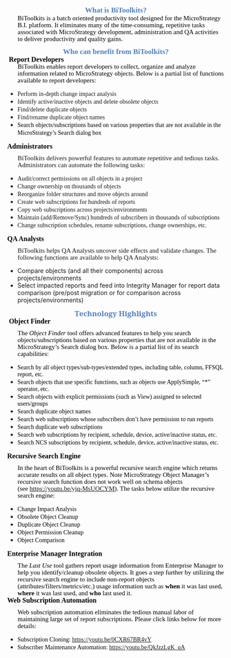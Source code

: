 <h2 style="margin: 10pt 0in 0.0001pt; line-height: 107%; font-size: 17px; font-family: Cambria, serif; color: rgb(79, 129, 189); text-align: center;">What is BiToolkits?</h2>
<p style='margin-top:0in;margin-right:0in;margin-bottom:.0001pt;margin-left:.25in;line-height:107%;font-size:15px;font-family:"Calibri","sans-serif";'><span style="line-height:107%;color:black;">BiToolkits is a batch oriented productivity tool designed for the MicroStrategy B.I. platform. It eliminates many of the time-consuming, repetitive tasks associated with MicroStrategy development, administration and QA activities to deliver productivity and quality gains.</span></p>
<h2 style="margin: 10pt 0in 0.0001pt; line-height: 107%; font-size: 17px; font-family: Cambria, serif; color: rgb(79, 129, 189); text-align: center;">Who can benefit from BiToolkits?</h2>
<p style='margin-top:0in;margin-right:0in;margin-bottom:.0001pt;margin-left:0in;line-height:107%;font-size:15px;font-family:"Calibri","sans-serif";'>&nbsp;<strong><span style="font-size:16px;line-height:107%;color:black;">Report Developers</span></strong></p>
<p style='margin-top:0in;margin-right:0in;margin-bottom:8.0pt;margin-left:.25in;line-height:107%;font-size:15px;font-family:"Calibri","sans-serif";'><span style="color:black;">BiToolkits enables report developers to collect, organize and analyze information related to MicroStrategy objects. Below is a partial list of functions available to report developers:</span></p>
<ul style="list-style-type: disc;">
    <li><span style="font-family:Calibri;">Perform in-depth change impact analysis</span></li>
    <li><span style="font-family:Calibri;">Identify active/inactive objects and delete obsolete objects</span></li>
    <li><span style="font-family:Calibri;">Find/delete duplicate objects</span></li>
    <li><span style="font-family:Calibri;">Find/rename duplicate object names</span></li>
    <li><span style="font-family:Calibri;color:black;">Search objects/subscriptions based on various properties that are not available in the MicroStrategy&rsquo;s Search dialog box</span> &nbsp;</li>
</ul>
<p style='margin-top:0in;margin-right:0in;margin-bottom:8.0pt;margin-left:0in;line-height:107%;font-size:15px;font-family:"Calibri","sans-serif";'><strong><span style="font-size:16px;line-height:107%;color:black;">Administrators</span></strong></p>
<p style='margin-top:0in;margin-right:0in;margin-bottom:8.0pt;margin-left:.25in;line-height:107%;font-size:15px;font-family:"Calibri","sans-serif";'>BiToolkits delivers powerful features to automate repetitive and tedious tasks. Administrators can automate the following tasks:</p>
<ul style="list-style-type: disc;">
    <li><span style="font-family:Calibri;">Audit/correct permissions on all objects in a project</span></li>
    <li><span style="font-family:Calibri;">Change ownership on thousands of objects</span></li>
    <li><span style="font-family:Calibri;">Reorganize folder structures and move objects around</span></li>
    <li><span style="font-family:Calibri;">Create web subscriptions for hundreds of reports</span></li>
    <li><span style="font-family:Calibri;">Copy web subscriptions across projects/environments</span></li>
    <li><span style="font-family:Calibri;">Maintain (add/Remove/Sync) hundreds of subscribers in thousands of subscriptions</span></li>
    <li><span style="font-family:Calibri;">Change subscription schedules, rename subscriptions, change ownerships, etc.</span></li>
</ul>
<p style='margin-top:0in;margin-right:0in;margin-bottom:8.0pt;margin-left:0in;line-height:107%;font-size:15px;font-family:"Calibri","sans-serif";'><strong><span style="font-size:16px;line-height:107%;color:black;">QA Analysts</span></strong></p>
<p style='margin-top:0in;margin-right:0in;margin-bottom:8.0pt;margin-left:.25in;line-height:107%;font-size:15px;font-family:"Calibri","sans-serif";'>BiToolkits helps QA Analysts uncover side effects and validate changes. The following functions are available to help QA Analysts:</p>
<ul style="list-style-type: disc;">
    <li>Compare objects (and all their components) across projects/environments</li>
    <li>Select impacted reports and feed into Integrity Manager for report data comparison (pre/post migration or for comparison across projects/environments)</li>
</ul>
<h2 style='margin-top:10.0pt;margin-right:0in;margin-bottom:.0001pt;margin-left:0in;line-height:107%;font-size:17px;font-family:"Cambria","serif";color:#4F81BD;text-align:center;'>Technology Highlights</h2>
<p style='margin-top:0in;margin-right:0in;margin-bottom:8.0pt;margin-left:0in;line-height:107%;font-size:15px;font-family:"Calibri","sans-serif";'><strong><span style="font-size:16px;line-height:107%;color:black;">&nbsp;</span></strong><strong><span style="font-size:16px;line-height:107%;color:black;">Object Finder</span></strong></p>
<p style='margin-top:0in;margin-right:0in;margin-bottom:8.0pt;margin-left:.25in;line-height:107%;font-size:15px;font-family:"Calibri","sans-serif";'><span style="color:black;">The <em>Object Finder</em> tool offers advanced features to help you search objects/subscriptions based on various properties that are not available in the MicroStrategy&rsquo;s Search dialog box. Below is a partial list of its search capabilities:</span></p>
<ul style="list-style-type: disc;">
    <li><span style="font-family:Calibri;color:black;">Search by all object types/sub-types/extended types, including table, column, FFSQL report, etc.</span></li>
    <li><span style="font-family:Calibri;color:black;">Search objects that use specific functions, such as objects use ApplySimple, &ldquo;*&rdquo; operator, etc.</span></li>
    <li><span style="font-family:Calibri;color:black;">Search objects with explicit permissions (such as View) assigned to selected users/groups</span></li>
    <li><span style="font-family:Calibri;color:black;">Search duplicate object names</span></li>
    <li><span style="font-family:Calibri;color:black;">Search web subscriptions whose subscribers don&rsquo;t have permission to run reports</span></li>
    <li><span style="font-family:Calibri;color:black;">Search duplicate web subscriptions</span></li>
    <li><span style="font-family:Calibri;color:black;">Search web subscriptions by recipient, schedule, device, active/inactive status, etc.</span></li>
    <li><span style="font-family:Calibri;color:black;">Search NCS subscriptions by recipient, schedule, device, active/inactive status, etc.</span></li>
</ul>
<p style='margin-top:0in;margin-right:0in;margin-bottom:8.0pt;margin-left:0in;line-height:107%;font-size:15px;font-family:"Calibri","sans-serif";'><strong><span style="font-size:16px;line-height:107%;color:black;">Recursive Search Engine</span></strong></p>
<p style='margin-top:0in;margin-right:0in;margin-bottom:8.0pt;margin-left:.25in;line-height:107%;font-size:15px;font-family:"Calibri","sans-serif";'><span style="color:black;">In the heart of BiToolkits is a powerful recursive search engine which returns accurate results on all object types. Note MicroStrategy Object Manager&rsquo;s recursive search function does not work well on schema objects (see&nbsp;</span><a href="https://youtu.be/yjq-MsUOCYM">https://youtu.be/yjq-MsUOCYM</a><span style="color:black;">). The tasks below utilize the recursive search engine:</span></p>
<ul style="list-style-type: disc;">
    <li><span style="font-family:Calibri;color:black;">Change Impact Analysis</span></li>
    <li><span style="font-family:Calibri;color:black;">Obsolete Object Cleanup</span></li>
    <li><span style="font-family:Calibri;color:black;">Duplicate Object Cleanup</span></li>
    <li><span style="font-family:Calibri;color:black;">Object Permission Cleanup</span></li>
    <li><span style="font-family:Calibri;color:black;">Object Comparison</span></li>
</ul>
<p style='margin-top:0in;margin-right:0in;margin-bottom:8.0pt;margin-left:0in;line-height:107%;font-size:15px;font-family:"Calibri","sans-serif";'><strong><span style="font-size:16px;line-height:107%;color:black;">Enterprise Manager Integration</span></strong></p>
<p style='margin-top:0in;margin-right:0in;margin-bottom:.0001pt;margin-left:.25in;line-height:107%;font-size:15px;font-family:"Calibri","sans-serif";'><span style="color:black;">The <em>Last Use</em> tool gathers report usage information from Enterprise Manager to help you identify/cleanup obsolete objects. It goes a step further by utilizing the recursive search engine to include non-report objects (attributes/filters/metrics/etc.) usage information such as <strong>when</strong> it was last used, <strong>where</strong> it was last used, and <strong>who</strong> last used it.</span></p>
<p style='margin-top:0in;margin-right:0in;margin-bottom:8.0pt;margin-left:0in;line-height:107%;font-size:15px;font-family:"Calibri","sans-serif";'><strong><span style="font-size:16px;line-height:107%;color:black;">Web Subscription Automation</span></strong></p>
<p style='margin-top:0in;margin-right:0in;margin-bottom:8.0pt;margin-left:.25in;line-height:107%;font-size:15px;font-family:"Calibri","sans-serif";'><span style="color:black;">Web subscription automation eliminates the tedious manual labor of maintaining large set of report subscriptions. Please click links below for more details:</span></p>
<ul style="list-style-type: disc;">
    <li><span style="font-family:Calibri;color:black;">Subscription Cloning:&nbsp;</span><a href="https://youtu.be/0CXR67BR4vY"><span style="font-family:Calibri;">https://youtu.be/0CXR67BR4vY</span></a></li>
    <li><span style="font-family:Calibri;color:black;">Subscriber Maintenance Automation:&nbsp;</span><a href="https://youtu.be/QkJzzLgK_qA"><span style="font-family:Calibri;">https://youtu.be/QkJzzLgK_qA</span></a></li>
</ul>
